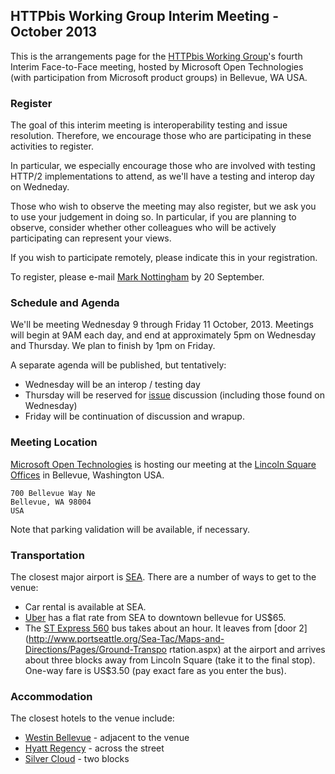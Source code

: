 ## HTTPbis Working Group Interim Meeting - October 2013

This is the arrangements page for the [HTTPbis Working
Group](http://trac.tools.ietf.org/wg/httpbis/trac/wiki)'s fourth Interim
Face-to-Face meeting, hosted by Microsoft Open Technologies (with participation from Microsoft product groups) in Bellevue, WA USA.

### Register

The goal of this interim meeting is interoperability testing and issue
resolution. Therefore, we encourage those who are participating in these
activities to register.

In particular, we especially encourage those who are involved with testing
HTTP/2 implementations to attend, as we'll have a testing and interop day on
Wedneday.

Those who wish to observe the meeting may also register, but we ask you to use
your judgement in doing so. In particular, if you are planning to observe,
consider whether other colleagues who will be actively participating can
represent your views.

If you wish to participate remotely, please indicate this in your registration.

To register, please e-mail [Mark Nottingham](mailto:mnot@mnot.net) by 20
September.


### Schedule and Agenda

We'll be meeting Wednesday 9 through Friday 11 October, 2013. Meetings will
begin at 9AM each day, and end at approximately 5pm on Wednesday and Thursday.
We plan to finish by 1pm on Friday.

A separate agenda will be published, but tentatively:
* Wednesday will be an interop / testing day
* Thursday will be reserved for
  [issue](https://github.com/http2/http2-spec/issues) discussion (including
  those found on Wednesday)
* Friday will be continuation of discussion and wrapup.

### Meeting Location

[Microsoft Open Technologies](http://msopentech.com/) is hosting our meeting at
the [Lincoln Square Offices](http://binged.it/143KiDI) in Bellevue, Washington
USA.

    700 Bellevue Way Ne
	Bellevue, WA 98004
	USA

Note that parking validation will be available, if necessary.


### Transportation

The closest major airport is
[SEA](http://www.portseattle.org/Sea-Tac/Pages/default.aspx). There are a
number of ways to get to the venue:

* Car rental is available at SEA.
* [Uber](https://www.uber.com/cities/seattle) has a flat rate from SEA to
  downtown bellevue for US$65.
* The [ST Express
  560](http://www.soundtransit.org/Schedules/ST-Express-Bus/560?tab=Map) bus
  takes about an hour. It leaves from [door
  2](http://www.portseattle.org/Sea-Tac/Maps-and-Directions/Pages/Ground-Transpo
  rtation.aspx) at the airport and arrives about three blocks away from Lincoln
  Square (take it to the final stop). One-way fare is US$3.50 (pay exact fare
  as you enter the bus).


### Accommodation

The closest hotels to the venue include:

* [Westin Bellevue](http://www.westinbellevuehotel.com) - adjacent to the venue
* [Hyatt Regency](http://www.bellevue.hyatt.com/en/hotel/home.html) - across the street
* [Silver Cloud](http://www.silvercloud.com/bellevuedowntown/) - two blocks


